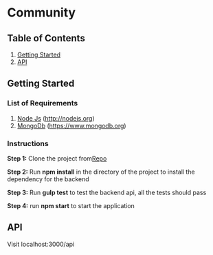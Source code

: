 # Community

## Table of Contents

1. [Getting Started](#getting-started)
2. [API](#api)

## Getting Started

### List of Requirements
1. [Node Js](http://nodejs.org) (http://nodejs.org)
2. [MongoDb](https://www.mongodb.org) (https://www.mongodb.org)

### Instructions
**Step 1:** Clone the project from[Repo](https://kevingu2@bitbucket.org/kevingu2/communityserver.git)

**Step 2:** Run **npm install** in the directory of the project to install the dependency for the backend

**Step 3:** Run **gulp test** to test the backend api, all the tests should pass

**Step 4:** run **npm start** to start the application

## API

Visit localhost:3000/api